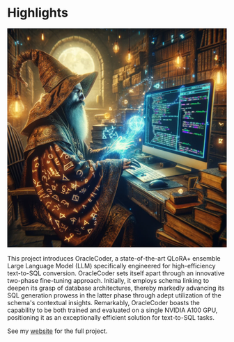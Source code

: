 # Highlights

<img src="./images/oracle.webp" width="750"></img>

This project introduces OracleCoder, a state-of-the-art QLoRA+ ensemble Large Language Model (LLM) specifically engineered for high-efficiency text-to-SQL conversion. OracleCoder sets itself apart through an innovative two-phase fine-tuning approach. Initially, it employs schema linking to deepen its grasp of database architectures, thereby markedly advancing its SQL generation prowess in the latter phase through adept utilization of the schema's contextual insights. Remarkably, OracleCoder boasts the capability to be both trained and evaluated on a single NVIDIA A100 GPU, positioning it as an exceptionally efficient solution for text-to-SQL tasks.

See my [website](https://jordandeklerk.github.io/project/oraclecoder/) for the full project.
